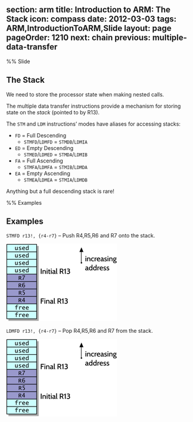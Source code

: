 section: arm
title: Introduction to ARM: The Stack
icon: compass
date: 2012-03-03
tags: ARM,IntroductionToARM,Slide
layout: page
pageOrder: 1210
next: chain
previous: multiple-data-transfer
----

%% Slide
  
## The Stack

We need to store the processor state when making nested calls.

The multiple data transfer instructions provide a mechanism for storing state on the *stack* (pointed to by R13).

The `STM` and `LDM` instructions’ modes have aliases for accessing stacks:

* `FD` = Full Descending
  * `STMFD`/`LDMFD` = `STMDB`/`LDMIA`
* `ED` = Empty Descending
  * `STMED`/`LDMED` = `STMDA`/`LDMIB`
* `FA` =  Full Ascending
  * `STMFA`/`LDMFA` = `STMIB`/`LDMDA`
* `EA` =  Empty Ascending
  * `STMEA`/`LDMEA` = `STMIA`/`LDMDB`

Anything but a full descending stack is rare!
  
%% Examples
  
## Examples

`STMFD r13!, {r4-r7}` – Push R4,R5,R6 and R7 onto the stack.

![Diagram showing STMFD operation.](img/dia/stmfd.png)

`LDMFD r13!, {r4-r7}` – Pop R4,R5,R6 and R7 from the stack.

![Diagram showing LDMFD operation.](img/dia/ldmfd.png)
